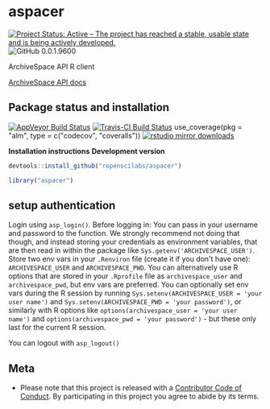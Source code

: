 # aspacer

[![Project Status: Active – The project has reached a stable, usable state and is being actively developed.](http://www.repostatus.org/badges/latest/active.svg)](http://www.repostatus.org/#active)
![GitHub 0.0.1.9600](https://img.shields.io/badge/GitHub-0.0.1.9600-blue.svg)

ArchiveSpace API R client

[ArchiveSpace API docs](https://github.com/archivesspace/archivesspace/blob/4c26d82b1b0e343b7e1aea86a11913dcf6ff5b6f/docs/slate/source/index.md)

## Package status and installation

[![AppVeyor Build Status](https://ci.appveyor.com/api/projects/status/github/ropensci/aspacer?branch=master&svg=true)](https://ci.appveyor.com/project/ropensci/aspacer)
[![Travis-CI Build Status](https://travis-ci.org/ropensci/aspacer.svg?branch=master)](https://travis-ci.org/)
use_coverage(pkg = "alm", type = c("codecov", "coveralls"))
[![rstudio mirror downloads](http://cranlogs.r-pkg.org/badges/aspacer?color=blue)](https://github.com/metacran/cranlogs.app)

__Installation instructions__
__Development version__


```r
devtools::install_github("ropenscilabs/aspacer")
```


```r
library("aspacer")
```

## setup authentication

Login using `asp_login()`. Before logging in: You can pass in your username and password to the function. We strongly recommend not doing that though, and instead storing your credentials as environment variables, that are then read in within the package like `Sys.getenv('ARCHIVESPACE_USER')`. Store two env vars in your `.Renviron` file (create it if you don't have one): `ARCHIVESPACE_USER` and `ARCHIVESPACE_PWD`. You can alternatively use R options that are stored in your `.Rprofile` file as `archivespace_user` and `archivespace_pwd`, but env vars are preferred. You can 
optionally set env vars during the R session by running `Sys.setenv(ARCHIVESPACE_USER = 'your user name')` and 
`Sys.setenv(ARCHIVESPACE_PWD = 'your password')`, or similarly with R options like 
`options(archivespace_user = 'your user name')` and 
`options(archivespace_pwd = 'your password')` - but these only last for the 
current R session.

You can logout with `asp_logout()`

## Meta

* Please note that this project is released with a [Contributor Code of Conduct](CONDUCT.md). By participating in this project you agree to abide by its terms.
